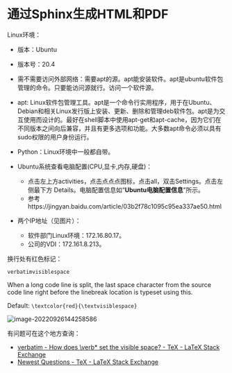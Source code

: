 # 通过Sphinx生成HTML和PDF

Linux环境：

* 版本：Ubuntu
* 版本号：20.4
* 需不需要访问外部网络：需要apt的源。apt能安装软件。apt是ubuntu软件包管理的命令。只要能访问源就行。访问一个软件源。
* apt: Linux软件包管理工具。apt是一个命令行实用程序，用于在Ubuntu、Debian和相关Linux发行版上安装、更新、删除和管理deb软件包。apt是为交互使用而设计的。最好在shell脚本中使用apt-get和apt-cache，因为它们在不同版本之间向后兼容，并且有更多选项和功能。大多数apt命令必须以具有sudo权限的用户身份运行。
* Python：Linux环境中一般都自带。
* Ubuntu系统查看电脑配置(CPU,显卡,内存,硬盘)：
  * 点击左上方activities，点击点点点图标，点击all，双击Settings。点击左侧最下方 Details。电脑配置信息如“**Ubuntu电脑配置信息**”所示。
  * 参考https://jingyan.baidu.com/article/03b2f78c1095c95ea337ae50.html


* 两个IP地址（见图片）：
  * 软件部门Linux环境：172.16.80.17。
  * 公司的VDI：172.161.8.213。



换行处有红色标记：

```
verbatimvisiblespace
```

When a long code line is split, the last space character from the source code line right before the linebreak location is typeset using this.

Default: `\textcolor{red}{\textvisiblespace}`

![image-20220926144258586](C:\Users\杜瑶瑶\AppData\Roaming\Typora\typora-user-images\image-20220926144258586.png)

有问题可在这个地方查询：

* [verbatim - How does \verb* set the visible space? - TeX - LaTeX Stack Exchange](https://tex.stackexchange.com/questions/448103/how-does-verb-set-the-visible-space)
* [Newest Questions - TeX - LaTeX Stack Exchange](https://tex.stackexchange.com/questions)